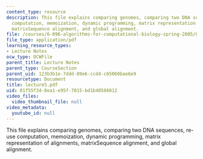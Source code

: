 ```yaml
---
content_type: resource
description: This file explains comparing genomes, comparing two DNA sequences, re-use
  computation, memoization, dynamic programming, matrix representation of alignments,
  matrixSequence alignment, and global alignment.
file: /courses/6-096-algorithms-for-computational-biology-spring-2005/01f55f348ea1e95f7015bd1b40586012_lecture5.pdf
file_type: application/pdf
learning_resource_types:
- Lecture Notes
ocw_type: OCWFile
parent_title: Lecture Notes
parent_type: CourseSection
parent_uid: 123b3b1e-7ddd-89e6-ccd4-c65060bae6e9
resourcetype: Document
title: lecture5.pdf
uid: 01f55f34-8ea1-e95f-7015-bd1b40586012
video_files:
  video_thumbnail_file: null
video_metadata:
  youtube_id: null
---
```

This file explains comparing genomes, comparing two DNA sequences, re-use computation, memoization, dynamic programming, matrix representation of alignments, matrixSequence alignment, and global alignment.

